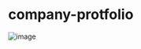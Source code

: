 # company-protfolio

![image](https://user-images.githubusercontent.com/11627855/227768116-3f60218c-6c23-4cbd-99ed-0ca2b20a3250.png)
